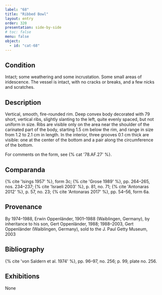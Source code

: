 ```yaml
---
label: "68"
title: "Ribbed Bowl"
layout: entry
order: 320
presentation: side-by-side
# toc: false
menu: false
object:
  - id: "cat-68"
---
```


## Condition

Intact; some weathering and some incrustation. Some small areas of iridescence. The vessel is intact, with no cracks or breaks, and a few nicks and scratches.

## Description

Vertical, smooth, fire-rounded rim. Deep convex body decorated with 79 short, vertical ribs, slightly slanting to the left, quite evenly spaced, but not uniform in size. Ribs are visible only on the area near the shoulder of the carinated part of the body, starting 1.5 cm below the rim, and range in size from 1.2 to 2.1 cm in length. In the interior, three grooves 0.1 cm thick are visible: one at the center of the bottom and a pair along the circumference of the bottom.

For comments on the form, see {% cat '78.AF.27' %}.

## Comparanda

{% cite 'Isings 1957' %}, form 3c; {% cite 'Grose 1989' %}, pp. 264–265, nos. 234–237; {% cite 'Israeli 2003' %}, p. 81, no. 71; {% cite 'Antonaras 2012' %}, p. 57, no. 23; {% cite 'Antonaras 2017' %}, pp. 54–56, form 6a.

## Provenance

By 1974–1988, Erwin Oppenländer, 1901–1988 (Waiblingen, Germany), by inheritance to his son, Gert Oppenländer, 1988; 1988–2003, Gert Oppenländer (Waiblingen, Germany), sold to the J. Paul Getty Museum, 2003

## Bibliography

{% cite 'von Saldern et al. 1974' %}, pp. 96–97, no. 256; p. 99, plate no. 256.

## Exhibitions

None